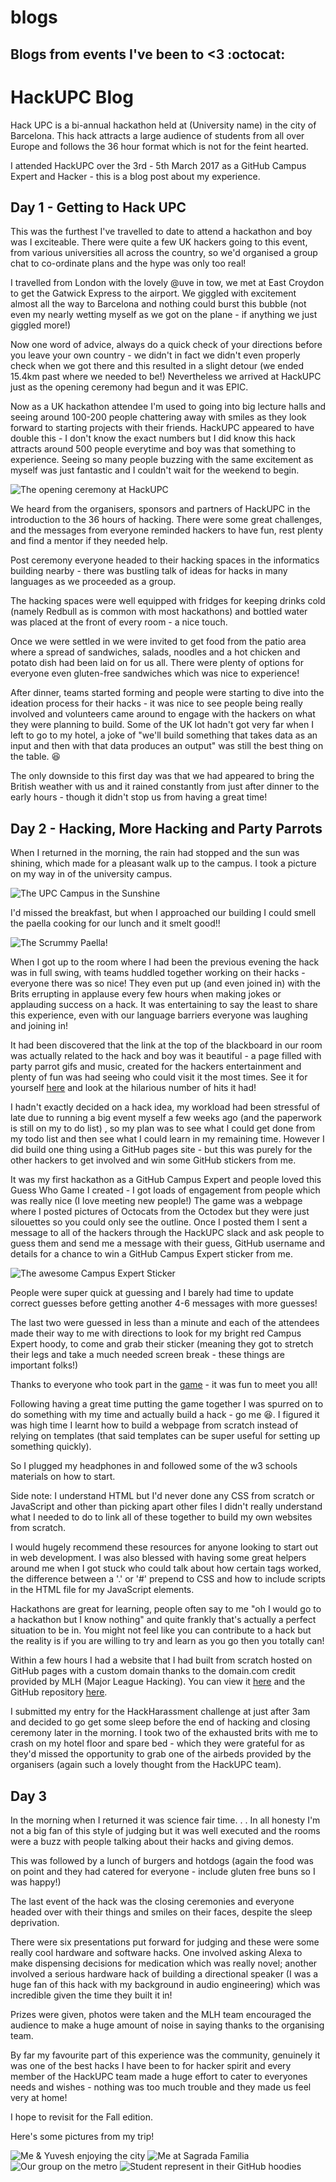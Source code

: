 # blogs

## Blogs from events I've been to &lt;3 :octocat:

# HackUPC Blog

Hack UPC is a bi-annual hackathon held at (University name) in the city of Barcelona. This hack attracts a large audience of students from all over Europe and follows the 36 hour format which is not for the feint hearted. 

I attended HackUPC over the 3rd - 5th March 2017 as a GitHub Campus Expert and Hacker - this is a blog post about my experience. 

## Day 1 - Getting to Hack UPC

This was the furthest I've travelled to date to attend a hackathon and boy was I exciteable. There were quite a few UK hackers going to this event, from various universities all across the country, so we'd organised a group chat to co-ordinate plans and the hype was only too real! 

I travelled from London with the lovely @uve in tow, we met at East Croydon to get the Gatwick Express to the airport. We giggled with excitement almost all the way to Barcelona and nothing could burst this bubble (not even my nearly wetting myself as we got on the plane - if anything we just giggled more!)

Now one word of advice, always do a quick check of your directions before you leave your own country - we didn't in fact we didn't even properly check when we got there and this resulted in a slight detour (we ended 15.4km past where we needed to be!) Nevertheless we arrived at HackUPC just as the opening ceremony had begun and it was EPIC. 

Now as a UK hackathon attendee I'm used to going into big lecture halls and seeing around 100-200 people chattering away with smiles as they look forward to starting projects with their friends. HackUPC appeared to have double this - I don't know the exact numbers but I did know this hack attracts around 500 people everytime and boy was that something to experience. Seeing so many people buzzing with the same excitement as myself was just fantastic and I couldn't wait for the weekend to begin. 

![The opening ceremony at HackUPC](img/opening.jpg)

We heard from the organisers, sponsors and partners of HackUPC in the introduction to the 36 hours of hacking. There were some great challenges, and the messages from everyone reminded hackers to have fun, rest plenty and find a mentor if they needed help. 

Post ceremony everyone headed to their hacking spaces in the informatics building nearby - there was bustling talk of ideas for hacks in many languages as we proceeded as a group. 

The hacking spaces were well equipped with fridges for keeping drinks cold (namely Redbull as is common with most hackathons) and bottled water was placed at the front of every room - a nice touch. 

Once we were settled in we were invited to get food from the patio area where a spread of sandwiches, salads, noodles and a hot chicken and potato dish had been laid on for us all. There were plenty of options for everyone even gluten-free sandwiches which was nice to experience! 

After dinner, teams started forming and people were starting to dive into the ideation process for their hacks - it was nice to see people being really involved and volunteers came around to engage with the hackers on what they were planning to build. Some of the UK lot hadn't got very far when I left to go to my hotel, a joke of "we'll build something that takes data as an input and then with that data produces an output" was still the best thing on the table. :laughing:

The only downside to this first day was that we had appeared to bring the British weather with us and it rained constantly from just after dinner to the early hours - though it didn't stop us from having a great time! 

## Day 2 - Hacking, More Hacking and Party Parrots

When I returned in the morning, the rain had stopped and the sun was shining, which made for a pleasant walk up to the campus. I took a picture on my way in of the university campus. 

![The UPC Campus in the Sunshine](img/campus.jpg)

I'd missed the breakfast, but when I approached our building I could smell the paella cooking for our lunch and it smelt good!! 

![The Scrummy Paella!](img/paella.jpg)

When I got up to the room where I had been the previous evening the hack was in full swing, with teams huddled together working on their hacks - everyone there was so nice! They even put up (and even joined in) with the Brits errupting in applause every few hours when making jokes or applauding success on a hack. It was entertaining to say the least to share this experience, even with our language barriers everyone was laughing and joining in! 

It had been discovered that the link at the top of the blackboard in our room was actually related to the hack and boy was it beautiful - a page filled with party parrot gifs and music, created for the hackers entertainment and plenty of fun was had seeing who could visit it the most times. See it for yourself [here](http://www.rdsbzlabs.com/) and look at the hilarious number of hits it had! 

I hadn't exactly decided on a hack idea, my workload had been stressful of late due to running a big event myself a few weeks ago (and the paperwork is still on my to do list) , so my plan was to see what I could get done from my todo list and then see what I could learn in my remaining time. However I did build one thing using a GitHub pages site - but this was purely for the other hackers to get involved and win some GitHub stickers from me. 

It was my first hackathon as a GitHub Campus Expert and people loved this Guess Who Game I created - I got loads of engagement from people which was really nice (I love meeting new people!) The game was a webpage where I posted pictures of Octocats from the Octodex but they were just silouettes so you could only see 
the outline. Once I posted them I sent a message to all of the hackers through the HackUPC slack and ask people to guess them and send me a message with their guess, GitHub username and details for a chance to win a GitHub Campus Expert sticker from me. 

![The awesome Campus Expert Sticker](img/experts.JPG)

People were super quick at guessing and I barely had time to update correct guesses before getting another 4-6 messages with more guesses! 

The last two were guessed in less than a minute and each of the attendees made their way to me with directions to look for my bright red Campus Expert hoody, to come and grab their sticker (meaning they got to stretch their legs and take a much needed screen break - these things are important folks!)

Thanks to everyone who took part in the [game](http://dickensa.github.io/HackUPC_GuessWho) - it was fun to meet you all! 

Following having a great time putting the game together I was spurred on to do something with my time and actually build a hack - go me :laughing:. I figured it was high time I learnt how to build a webpage from scratch instead of relying on templates (that said templates can be super useful for setting up something quickly). 

So I plugged my headphones in and followed some of the w3 schools materials on how to start. 

Side note:  I understand HTML but I'd never done any CSS from scratch or JavaScript and other than picking apart other files I didn't really understand what I needed to do to link all of these together to build my own websites from scratch. 

I would hugely recommend these resources for anyone looking to start out in web development. I was also blessed with having some great helpers around me when I got stuck who could talk about how certain tags worked, the difference between a '.' or '#' prepend to CSS and how to include scripts in the HTML file for my JavaScript elements. 

Hackathons are great for learning, people often say to me "oh I would go to a hackathon but I know nothing" and quite frankly that's actually a perfect situation to be in. You might not feel like you can contribute to a hack but the reality is if you are willing to try and learn as you go then you totally can! 

Within a few hours I had a website that I had built from scratch hosted on GitHub pages with a custom domain thanks to the domain.com credit provided by MLH (Major League Hacking). You can view it [here](http://inclusivewords.com) and the GitHub repository [here](http://github.com/dickensa/inclusivewords.com/).

I submitted my entry for the HackHarassment challenge at just after 3am and decided to go get some sleep before the end of hacking and closing ceremony later in the morning. I took two of the exhausted brits with me to crash on my hotel floor and spare bed - which they were grateful for as they'd missed the opportunity to grab one of the airbeds provided by the organisers (again such a lovely thought from the HackUPC team). 

## Day 3 

In the morning when I returned it was science fair time. . . In all honesty I'm not a big fan of this style of judging but it was well executed and the rooms were a buzz with people talking about their hacks and giving demos. 

This was followed by a lunch of burgers and hotdogs (again the food was on point and they had catered for everyone - include gluten free buns so I was happy!)

The last event of the hack was the closing ceremonies and everyone headed over with their things and smiles on their faces, despite the sleep deprivation. 

There were six presentations put forward for judging and these were some really cool hardware and software hacks. One involved asking Alexa to make dispensing decisions for medication which was really novel; another involved a serious hardware hack of building a directional speaker (I was a huge fan of this hack with my background in audio engineering) which was incredible given the time they built it in! 

Prizes were given, photos were taken and the MLH team encouraged the audience to make a huge amount of noise in saying thanks to the organising team. 

By far my favourite part of this experience was the community, genuinely it was one of the best hacks I have been to for hacker spirit and every member of the HackUPC team made a huge effort to cater to everyones needs and wishes - nothing was too much trouble and they made us feel very at home! 

I hope to revisit for the Fall edition. 

Here's some pictures from my trip! 

![Me & Yuvesh enjoying the city](img/ahh.jpg)
![Me at Sagrada Familia](img/familia.jpg)
![Our group on the metro](img/group.png)
![Student represent in their GitHub hoodies](img/hooded.jpg) 
